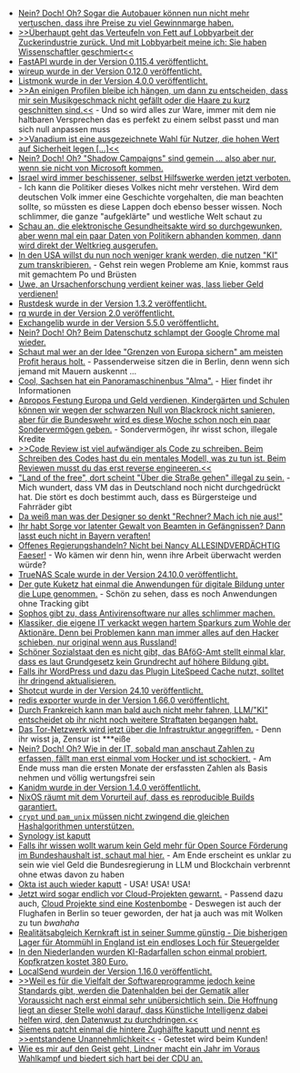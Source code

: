 * [Nein? Doch! Oh? Sogar die Autobauer können nun nicht mehr vertuschen, dass ihre Preise zu viel Gewinnmarge haben.](https://blog.fefe.de/?ts=99e086e4)
* [>>Überhaupt geht das Verteufeln von Fett auf Lobbyarbeit der Zuckerindustrie zurück. Und mit Lobbyarbeit meine ich: Sie haben Wissenschaftler geschmiert<<](https://blog.fefe.de/?ts=99e080dc)
* [FastAPI wurde in der Version 0.115.4 veröffentlicht.](https://github.com/fastapi/fastapi/releases/tag/0.115.4)
* [wireup wurde in der Version 0.12.0 veröffentlicht.](https://github.com/maldoinc/wireup/releases/tag/v0.12.0)
* [Listmonk wurde in der Version 4.0.0 veröffentlicht.](https://github.com/knadh/listmonk/releases/tag/v4.0.0)
* [>>An einigen Profilen bleibe ich hängen, um dann zu entscheiden, dass mir sein Musikgeschmack nicht gefällt oder die Haare zu kurz geschnitten sind.<<](https://netzpolitik.org/2024/breakpoint-eine-versachlichte-romanze/) - Und so wird alles zur Ware, immer mit dem nie haltbaren Versprechen das es perfekt zu einem selbst passt und man sich null anpassen muss
* [>>Vanadium ist eine ausgezeichnete Wahl für Nutzer, die hohen Wert auf Sicherheit legen [...]<<](https://www.kuketz-blog.de/vanadium-sichere-und-datenschutzfreundliche-android-browser-teil-6/)
* [Nein? Doch! Oh? "Shadow Campaigns" sind gemein ... also aber nur, wenn sie nicht von Microsoft kommen.](https://blog.fefe.de/?ts=99ded876)
* [Israel wird immer beschissener, selbst Hilfswerke werden jetzt verboten.](https://blog.fefe.de/?ts=99dec90c) - Ich kann die Politiker dieses Volkes nicht mehr verstehen. Wird dem deutschen Volk immer eine Geschichte vorgehalten, die man beachten sollte, so müssten es diese Lappen doch ebenso besser wissen. Noch schlimmer, die ganze "aufgeklärte" und westliche Welt schaut zu
* [Schau an, die elektronische Gesundheitsakte wird so durchgewunken, aber wenn mal ein paar Daten von Politikern abhanden kommen, dann wird direkt der Weltkrieg ausgerufen.](https://blog.fefe.de/?ts=99e13bfd)
* [In den USA willst du nun noch weniger krank werden, die nutzen "KI" zum transkribieren.](https://blog.fefe.de/?ts=99e13548) - Gehst rein wegen Probleme am Knie, kommst raus mit gemachtem Po und Brüsten
* [Uwe, an Ursachenforschung verdient keiner was, lass lieber Geld verdienen!](https://blog.fefe.de/?ts=99e1a5da)
* [Rustdesk wurde in der Version 1.3.2 veröffentlicht.](https://github.com/rustdesk/rustdesk/releases/tag/1.3.2)
* [rq wurde in der Version 2.0 veröffentlicht.](https://github.com/rq/rq/releases/tag/v2.0)
* [Exchangelib wurde in der Version 5.5.0 veröffentlicht.](https://github.com/ecederstrand/exchangelib/releases/tag/v5.5.0)
* [Nein? Doch! Oh? Beim Datenschutz schlampt der Google Chrome mal wieder.](https://www.bleepingcomputer.com/news/security/new-tool-bypasses-google-chromes-new-cookie-encryption-system/)
* [Schaut mal wer an der Idee "Grenzen von Europa sichern" am meisten Profit heraus holt.](https://netzpolitik.org/2024/festung-europa-die-profiteure-der-technischen-migrationsabwehr/) - Passenderweise sitzen die in Berlin, denn wenn sich jemand mit Mauern auskennt ...
* [Cool, Sachsen hat ein Panoramaschinenbus "Alma".](https://www.mdr.de/video/mdr-videos/b/video-870854.html) - [Hier](https://schienenbusreisen.de/) findet ihr Informationen
* [Apropos Festung Europa und Geld verdienen, Kindergärten und Schulen können wir wegen der schwarzen Null von Blackrock nicht sanieren, aber für die Bundeswehr wird es diese Woche schon noch ein paar Sondervermögen geben.](https://tuxproject.de/blog/2024/10/abschliessende-anmerkung-zu-den-diesjaehrigen-us-wahlen/) - Sondervermögen, ihr wisst schon, illegale Kredite
* [>>Code Review ist viel aufwändiger als Code zu schreiben. Beim Schreiben des Codes hast du ein mentales Modell, was zu tun ist. Beim Reviewen musst du das erst reverse engineeren.<<](https://blog.fefe.de/?ts=99df388a)
* ["Land of the free", dort scheint "Über die Straße gehen" illegal zu sein.](https://blog.fefe.de/?ts=99df317b) - Mich wundert, dass VM das in Deutschland noch nicht durchgedrückt hat. Die stört es doch bestimmt auch, dass es Bürgersteige und Fahrräder gibt
* [Da weiß man was der Designer so denkt "Rechner? Mach ich nie aus!"](https://blog.fefe.de/?ts=99df4e27)
* [Ihr habt Sorge vor latenter Gewalt von Beamten in Gefängnissen? Dann lasst euch nicht in Bayern veraften!](https://blog.fefe.de/?ts=99dfcfc3)
* [Offenes Regierungshandeln? Nicht bei Nancy ALLESINDVERDÄCHTIG Faeser!](https://blog.fefe.de/?ts=99de32cf) - Wo kämen wir denn hin, wenn ihre Arbeit überwacht werden würde?
* [TrueNAS Scale wurde in der Version 24.10.0 veröffentlicht.](https://github.com/truenas/documentation/tree/TS24.10.0)
* [Der gute Kuketz hat einmal die Anwendungen für digitale Bildung unter die Lupe genommen.](https://www.kuketz-blog.de/die-digitale-bildung-unter-der-lupe-eine-analyse-von-schul-und-lern-apps/) - Schön zu sehen, dass es noch Anwendungen ohne Tracking gibt
* [Sophos gibt zu, dass Antivirensoftware nur alles schlimmer machen.](https://blog.fefe.de/?ts=99dd7f05)
* [Klassiker, die eigene IT verkackt wegen hartem Sparkurs zum Wohle der Aktionäre. Denn bei Problemen kann man immer alles auf den Hacker schieben, nur original wenn aus Russland!](https://blog.fefe.de/?ts=99dd4b57)
* [Schöner Sozialstaat den es nicht gibt, das BAföG-Amt stellt einmal klar, dass es laut Grundgesetz kein Grundrecht auf höhere Bildung gibt.](https://blog.fefe.de/?ts=99ddb566)
* [Falls ihr WordPress und dazu das Plugin LiteSpeed Cache nutzt, solltet ihr dringend aktualisieren.](https://www.bleepingcomputer.com/news/security/litespeed-cache-wordpress-plugin-bug-lets-hackers-get-admin-access/)
* [Shotcut wurde in der Version 24.10 veröffentlicht.](https://www.phoronix.com/news/Shotcut-24.10-Released)
* [redis exporter wurde in der Version 1.66.0 veröffentlicht.](https://github.com/oliver006/redis_exporter/releases/tag/v1.66.0)
* [Durch Frankreich kann man bald auch nicht mehr fahren, LLM/"KI" entscheidet ob ihr nicht noch weitere Straftaten begangen habt.](https://blog.fefe.de/?ts=99da6856)
* [Das Tor-Netzwerk wird jetzt über die Infrastruktur angegriffen.](https://blog.fefe.de/?ts=99da6776) - Denn ihr wisst ja, Zensur ist ***eiße
* [Nein? Doch! Oh? Wie in der IT, sobald man anschaut Zahlen zu erfassen, fällt man erst einmal vom Hocker und ist schockiert.](https://blog.fefe.de/?ts=99da65bb) - Am Ende muss man die ersten Monate der ersfassten Zahlen als Basis nehmen und völlig wertungsfrei sein
* [Kanidm wurde in der Version 1.4.0 veröffentlicht.](https://github.com/kanidm/kanidm/releases/tag/v1.4.0)
* [NixOS räumt mit dem Vorurteil auf, dass es reproducible Builds garantiert.](https://linderud.dev/blog/nixos-is-not-reproducible/)
* [`crypt` und `pam_unix` müssen nicht zwingend die gleichen Hashalgorithmen unterstützen.](https://utcc.utoronto.ca/~cks/space/blog/linux/PamUnixAndSupportedAlgorithms)
* [Synology ist kaputt](https://blog.fefe.de/?ts=99d884a0)
* [Falls ihr wissen wollt warum kein Geld mehr für Open Source Förderung im Bundeshaushalt ist, schaut mal hier.](https://blog.fefe.de/?ts=99dbb621) - Am Ende erscheint es unklar zu sein wie viel Geld die Bundesregierung in LLM und Blockchain verbrennt ohne etwas davon zu haben
* [Okta ist auch wieder kaputt](https://blog.fefe.de/?ts=99dbb6f2) - USA! USA! USA!
* [Jetzt wird sogar endlich vor Cloud-Projekten gewarnt.](https://blog.fefe.de/?ts=99dbf432) - Passend dazu auch, [Cloud Projekte sind eine Kostenbombe](https://blog.fefe.de/?ts=99da30c1) - Deswegen ist auch der Flughafen in Berlin so teuer geworden, der hat ja auch was mit Wolken zu tun *bwahaha*
* [Realitätsabgleich Kernkraft ist in seiner Summe günstig - Die bisherigen Lager für Atommühl in England ist ein endloses Loch für Steuergelder](https://blog.fefe.de/?ts=99da0ed4)
* [In den Niederlanden wurden KI-Radarfallen schon einmal probiert, Kopfkratzen kostet 380 Euro.](https://blog.fefe.de/?ts=99da0694)
* [LocalSend wurdein der Version 1.16.0 veröffentlicht.](https://github.com/localsend/localsend/releases/tag/v1.16.0)
* [>>Weil es für die Vielfalt der Softwareprogramme jedoch keine Standards gibt, werden die Datenhalden bei der Gematik aller Voraussicht nach erst einmal sehr unübersichtlich sein. Die Hoffnung liegt an dieser Stelle wohl darauf, dass Künstliche Intelligenz dabei helfen wird, den Datenwust zu durchdringen.<<](https://www.borncity.com/blog/2024/11/03/verdi-informiert-ueber-die-elektronische-patientenakte/)
* [Siemens patcht einmal die hintere Zughälfte kaputt und nennt es >>entstandene Unannehmlichkeit<<](https://blog.fefe.de/?ts=99d961fe) - Getestet wird beim Kunden!
* [Wie es mir auf den Geist geht, Lindner macht ein Jahr im Voraus Wahlkampf und biedert sich hart bei der CDU an.](https://blog.fefe.de/?ts=99d9846c)
